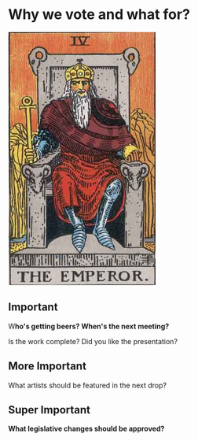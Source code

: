 # Why we vote and what for?

![Why we vote and what for?](../.gitbook/assets/rws_tarot_04_emperor.jpg)

## Important

W**ho's getting beers? When's the next meeting?**

Is the work complete? Did you like the presentation?

## More Important

What artists should be featured in the next drop?

## Super Important

**What legislative changes should be approved?**

